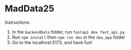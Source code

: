 # MadData25


Instructions:

1. In the `backendData` folder, run `fastapi dev fast_api.py`. 
2. Run `npm install` then `npm run dev` in the `nba_app` folder
3. Go to the localhost:5173, and have fun!